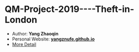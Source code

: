# QM-Project-2019----Theft-in-London

* Author: **Yang Zhaoqin**
* Personal Website: [**yangznufe.github.io**](yangznufe.github.io)
* [More Detail](QM_Essay--Yang_Zhaoqin_951175_334151219.pdf)
